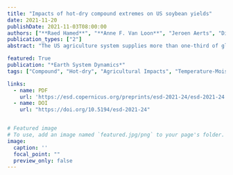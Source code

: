 ```yaml
---
title: "Impacts of hot-dry compound extremes on US soybean yields"
date: 2021-11-20
publishDate: 2021-11-03T08:00:00
authors: ["**Raed Hamed**", "**Anne F. Van Loon**", "Jeroen Aerts", "Dim Coumou"]
publication_types: ["2"]
abstract: "The US agriculture system supplies more than one-third of globally-traded soybean and with 90% of US soybean produced under rainfed agriculture, soybean trade is particularly sensitive to weather and climate variability. Average growing season climate conditions can explain about one-third of US soybean yield variability. Additionally, crops can be sensitive to specific short-term weather extremes, occurring in isolation or compounding at key moments throughout crop development. Here, we identify the dominant within-season climate drivers that can explain soybean yield variability in the US, and explore synergistic effects between drivers that can lead to severe impacts. The study combines weather data from reanalysis and satellite-informed root-zone soil moisture fields with sub-national crop yields using statistical methods that account for interaction effects. Our models can explain on average about two thirds of the year-to-year yield variability (70% on all years and 60% on out-of-sample predictions). The largest negative influence on soybean yields is driven by high temperature and low soil moisture during the summer crop reproductive period. Moreover, due to synergistic effects, heat is considerably more damaging to soybean crops during dry conditions, and less so during wet conditions. Compound and interacting hot and dry summer conditions (defined by the 95th and 5th percentiles of temperature and soil moisture, respectively) reduce yields by 2 standard deviation. This sensitivity is, respectively, 4 and 3 times larger than the sensitivity to hot or dry conditions alone. Other relevant drivers of negative yield responses are lower temperatures early and late in the season, excessive precipitation in early season and dry conditions in late season. The sensitivity to the identified drivers varies across the spatial domain with higher latitudes, and thus colder regions, positively affected by high temperature during the summer period. On the other hand, warmer south-eastern regions are positively affected by low temperature late season. Historic trends in identified drivers indicates that US soybean has generally benefited from recent shifts in weather except for increasing rainfall in the early season. Overall warming conditions have reduced the risk of frost in early and late-season and potentially allowed for earlier sowing dates. More importantly, summers have been getting cooler and wetter over eastern US. Still, despite these positive changes, we show that the frequency of compound hot-dry summer events has remained unchanged over 1946-2016. In the longer term, climate models project substantially warmer summers for the continental US but uncertainty remains whether this will be accompanied by drier conditions. This highlights a critical element to explore in future studies focused on US agricultural production risk under climate change."

featured: True
publication: "*Earth System Dynamics*"
tags: ["Compound", "Hot-dry", "Agricultural Impacts", "Temperature-Moisture Couplings","Soybean US"]

links:
  - name: PDF
    url: 'https://esd.copernicus.org/preprints/esd-2021-24/esd-2021-24.pdf'  
  - name: DOI
    url: "https://doi.org/10.5194/esd-2021-24"


# Featured image
# To use, add an image named `featured.jpg/png` to your page's folder. 
image:
  caption: ''
  focal_point: ""
  preview_only: false
---
```

